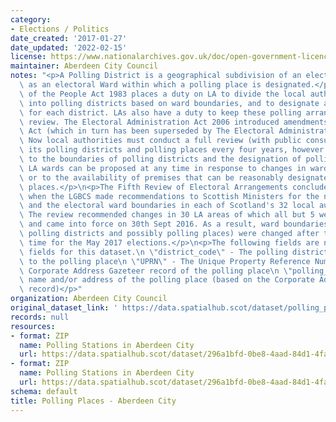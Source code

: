 ```yaml
---
category:
- Elections / Politics
date_created: '2017-01-27'
date_updated: '2022-02-15'
license: https://www.nationalarchives.gov.uk/doc/open-government-licence/version/3/
maintainer: Aberdeen City Council
notes: "<p>A Polling District is a geographical subdivision of an electoral area such\
  \ as an electoral Ward within which a polling place is designated.</p>\n<p>The Representation\
  \ of the People Act 1983 places a duty on LA to divide the local authority area\
  \ into polling districts based on ward boundaries, and to designate a polling place\
  \ for each district. LAs also have a duty to keep these polling arrangements under\
  \ review. The Electoral Administration Act 2006 introduced amendments to the 1983\
  \ Act (which in turn has been superseded by The Electoral Administration Act 2013).\
  \ Now local authorities must conduct a full review (with public consultation) of\
  \ its polling districts and polling places every four years, however adjustments\
  \ to the boundaries of polling districts and the designation of polling places within\
  \ LA wards can be proposed at any time in response to changes in ward boundaries\
  \ or to the availability of premises that can be reasonably designated as polling\
  \ places.</p>\n<p>The Fifth Review of Electoral Arrangements concluded in May 2016\
  \ when the LGBCS made recommendations to Scottish Ministers for the number of Councillors\
  \ and the electoral ward boundaries in each of Scotland's 32 local authorities.\
  \ The review recommended changes in 30 LA areas of which all but 5 were accepted\
  \ and came into force on 30th Sept 2016. As a result, ward boundaries (and therefore\
  \ polling districts and possibly polling places) were changed after this date in\
  \ time for the May 2017 elections.</p>\n<p>The following fields are now MANDATORY\
  \ fields for this dataset.\n \"district_code\" - The polling district code linked\
  \ to the polling place\n \"UPRN\" - The Unique Property Reference Number for the\
  \ Corporate Address Gazeteer record of the polling place\n \"polling_place\" - The\
  \ name and/or address of the polling place (based on the Corporate Address Gazeteer\
  \ record)</p>"
organization: Aberdeen City Council
original_dataset_link: ' https://data.spatialhub.scot/dataset/polling_places-ac'
records: null
resources:
- format: ZIP
  name: Polling Stations in Aberdeen City
  url: https://data.spatialhub.scot/dataset/296a1bfd-0be8-4aad-84d1-4fab1d094b88/resource/f2128c94-fca0-40e5-aa99-6e4fdbdd5c55/download/pollingstns20172.zip
- format: ZIP
  name: Polling Stations in Aberdeen City
  url: https://data.spatialhub.scot/dataset/296a1bfd-0be8-4aad-84d1-4fab1d094b88/resource/9aa4b84a-fcfe-4f91-ba5d-74d28919c2a7/download/pollingstns20172.zip
schema: default
title: Polling Places - Aberdeen City
---
```


